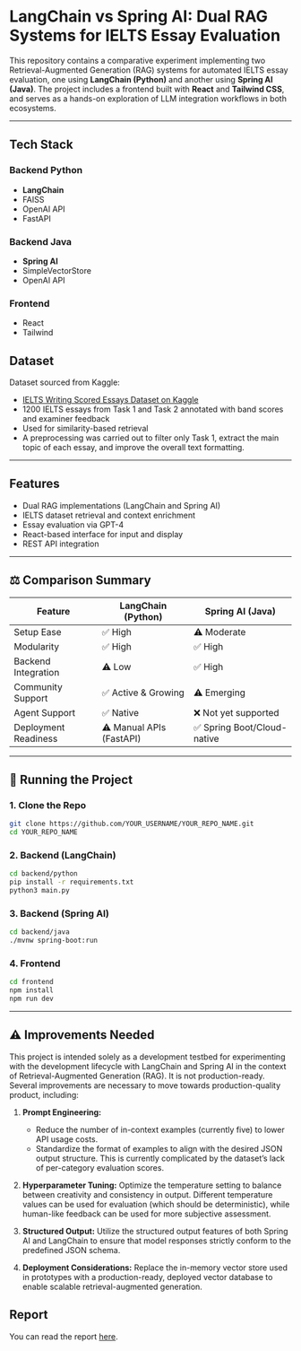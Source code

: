 # LangChain vs Spring AI: Dual RAG Systems for IELTS Essay Evaluation

This repository contains a comparative experiment implementing two Retrieval-Augmented Generation (RAG) systems for automated IELTS essay evaluation, one using **LangChain (Python)** and another using **Spring AI (Java)**. The project includes a frontend built with **React** and **Tailwind CSS**, and serves as a hands-on exploration of LLM integration workflows in both ecosystems.

---

## Tech Stack

### Backend Python

- **LangChain**
- FAISS
- OpenAI API
- FastAPI

### Backend Java

- **Spring AI**
- SimpleVectorStore
- OpenAI API

### Frontend

- React
- Tailwind

## Dataset

Dataset sourced from Kaggle:

- [IELTS Writing Scored Essays Dataset on Kaggle](https://www.kaggle.com/datasets/mazlumi/ielts-writing-scored-essays-dataset)
- 1200 IELTS essays from Task 1 and Task 2 annotated with band scores and examiner feedback
- Used for similarity-based retrieval
- A preprocessing was carried out to filter only Task 1, extract the main topic of each essay, and improve the overall text formatting.

---

## Features

- Dual RAG implementations (LangChain and Spring AI)
- IELTS dataset retrieval and context enrichment
- Essay evaluation via GPT-4
- React-based interface for input and display
- REST API integration

---

## ⚖️ Comparison Summary

| Feature              | LangChain (Python)       | Spring AI (Java)            |
| -------------------- | ------------------------ | --------------------------- |
| Setup Ease           | ✅ High                  | ⚠️ Moderate                 |
| Modularity           | ✅ High                  | ✅ High                     |
| Backend Integration  | ⚠️ Low                   | ✅ High                     |
| Community Support    | ✅ Active & Growing      | ⚠️ Emerging                 |
| Agent Support        | ✅ Native                | ❌ Not yet supported        |
| Deployment Readiness | ⚠️ Manual APIs (FastAPI) | ✅ Spring Boot/Cloud-native |

---

## 🚀 Running the Project

### 1. Clone the Repo

```bash
git clone https://github.com/YOUR_USERNAME/YOUR_REPO_NAME.git
cd YOUR_REPO_NAME
```

### 2. Backend (LangChain)

```bash
cd backend/python
pip install -r requirements.txt
python3 main.py
```

### 3. Backend (Spring AI)

```bash
cd backend/java
./mvnw spring-boot:run
```

### 4. Frontend

```bash
cd frontend
npm install
npm run dev
```

---

## ⚠️ Improvements Needed

This project is intended solely as a development testbed for experimenting with the development lifecycle with LangChain and Spring AI in the context of Retrieval-Augmented Generation (RAG). It is not production-ready. Several improvements are necessary to move towards production-quality product, including:

1. **Prompt Engineering:**

   - Reduce the number of in-context examples (currently five) to lower API usage costs.
   - Standardize the format of examples to align with the desired JSON output structure. This is currently complicated by the dataset’s lack of per-category evaluation scores.

2. **Hyperparameter Tuning:** Optimize the temperature setting to balance between creativity and consistency in output. Different temperature values can be used for evaluation (which should be deterministic), while human-like feedback can be used for more subjective assessment.

3. **Structured Output:** Utilize the structured output features of both Spring AI and LangChain to ensure that model responses strictly conform to the predefined JSON schema.

4. **Deployment Considerations:** Replace the in-memory vector store used in prototypes with a production-ready, deployed vector database to enable scalable retrieval-augmented generation.

## Report

You can read the report [here](./report.pdf).
